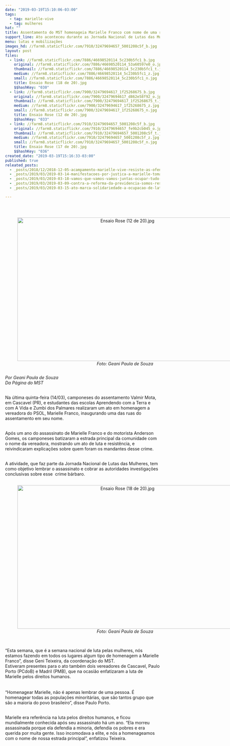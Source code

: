 ```yaml
---
date: "2019-03-19T15:10:06-03:00"
tags:
  - tag: marielle-vive
  - tag: mulheres
hat: ""
title: Assentamento do MST homenageia Marielle Franco com nome de uma rua no Paraná
support_line: Ato aconteceu durante as Jornada Nacional de Lutas das Mulheres
menu: lutas e mobilizações
images_hd: //farm8.staticflickr.com/7910/32479694657_5001208c5f_b.jpg
layout: post
files:
  - link: //farm8.staticflickr.com/7886/46698520114_5c230b5fc1_b.jpg
    original: //farm8.staticflickr.com/7886/46698520114_53a60597e0_o.jpg
    thumbnail: //farm8.staticflickr.com/7886/46698520114_5c230b5fc1_t.jpg
    medium: //farm8.staticflickr.com/7886/46698520114_5c230b5fc1_z.jpg
    small: //farm8.staticflickr.com/7886/46698520114_5c230b5fc1_n.jpg
    title: Ensaio Rose (18 de 20).jpg
    $$hashKey: "030"
  - link: //farm8.staticflickr.com/7900/32479694617_1f25268675_b.jpg
    original: //farm8.staticflickr.com/7900/32479694617_d862e58f92_o.jpg
    thumbnail: //farm8.staticflickr.com/7900/32479694617_1f25268675_t.jpg
    medium: //farm8.staticflickr.com/7900/32479694617_1f25268675_z.jpg
    small: //farm8.staticflickr.com/7900/32479694617_1f25268675_n.jpg
    title: Ensaio Rose (12 de 20).jpg
    $$hashKey: "033"
  - link: //farm8.staticflickr.com/7910/32479694657_5001208c5f_b.jpg
    original: //farm8.staticflickr.com/7910/32479694657_fe9b2cb045_o.jpg
    thumbnail: //farm8.staticflickr.com/7910/32479694657_5001208c5f_t.jpg
    medium: //farm8.staticflickr.com/7910/32479694657_5001208c5f_z.jpg
    small: //farm8.staticflickr.com/7910/32479694657_5001208c5f_n.jpg
    title: Ensaio Rose (17 de 20).jpg
    $$hashKey: "036"
created_date: "2019-03-19T15:16:33-03:00"
published: true
releated_posts:
  - _posts/2018/12/2018-12-05-acampamento-marielle-vive-resiste-as-ofensivas-judiciais-da-especulacao-imobiliaria.md
  - _posts/2019/03/2019-03-14-manifestacoes-por-justica-a-marielle-tomam-as-ruas-de-todo-o-brasil.md
  - _posts/2019/03/2019-03-18-vamos-que-vamos-vamos-juntas-ocupar-tudo-um-balanco-de-13-e-14-de-marco.md
  - _posts/2019/03/2019-03-09-contra-a-reforma-da-previdencia-somos-resistencia.md
  - _posts/2019/03/2019-03-15-ato-marca-solidariedade-a-ocupacao-de-latifundio-de-joao-de-deus.md

---
```

<p>&nbsp;</p>

<div style="text-align:center">
<figure class="image" style="display:inline-block"><img alt="Ensaio Rose (12 de 20).jpg" height="467" src="//farm8.staticflickr.com/7900/32479694617_1f25268675_b.jpg" width="700" />
<figcaption><em>Foto: Geani Paula de Souza</em></figcaption>
</figure>
</div>

<p><em>Por Geani Paula de Souza<br />
Da P&aacute;gina do MST</em></p>

<p><br />
Na &uacute;ltima quinta-feira (14/03), camponeses do assentamento Valmir Mota, em Cascavel (PR), e estudantes das escolas Aprendendo com a Terra e com A Vida e Zumbi dos Palmares realizaram um ato em homenagem a vereadora do PSOL, Marielle Franco, inaugurando uma das ruas do assentamento em seu nome.</p>

<p><br />
Ap&oacute;s um ano do assassinato de Marielle Franco e do motorista Anderson Gomes, os camponeses batizaram a estrada principal da comunidade com o nome da vereadora, mostrando um ato de luta e resist&ecirc;ncia, e reivindicaram explica&ccedil;&otilde;es sobre quem foram os mandantes desse crime.</p>

<p><br />
A atividade, que faz parte da Jornada Nacional de Lutas das Mulheres, tem como objetivo lembrar o assassinato e cobrar as autoridades investiga&ccedil;&otilde;es conclusivas sobre esse&nbsp; crime b&aacute;rbaro.</p>

<div style="text-align:center">
<figure class="image" style="display:inline-block"><img alt="Ensaio Rose (18 de 20).jpg" height="467" src="//farm8.staticflickr.com/7886/46698520114_5c230b5fc1_b.jpg" width="700" />
<figcaption><em>Foto: Geani Paula de Souza</em></figcaption>
</figure>
</div>

<p><br />
&ldquo;Esta semana, que &eacute; a semana nacional de luta pelas mulheres, n&oacute;s estamos fazendo em todos os lugares algum tipo de homenagem a Marielle Franco&rdquo;, disse Geni Teixeira, da coordena&ccedil;&atilde;o do MST.<br />
Estiveram presentes para o ato tamb&eacute;m dois vereadores de Cascavel, Paulo Porto (PCdoB) e Madril (PMB), que na ocasi&atilde;o enfatizaram a luta de Marielle pelos direitos humanos.<br />
<br />
<br />
&ldquo;Homenagear Marielle, n&atilde;o &eacute; apenas lembrar de uma pessoa. &Eacute; homenagear todas as popula&ccedil;&otilde;es minorit&aacute;rias, que s&atilde;o tantos grupo que s&atilde;o a maioria do povo brasileiro&rdquo;, disse Paulo Porto.</p>

<p><br />
Marielle era refer&ecirc;ncia na luta pelos direitos humanos, e ficou mundialmente conhecida ap&oacute;s seu assassinato h&aacute; um ano. &ldquo;Ela morreu assassinada porque ela defendia a minoria, defendia os pobres e era querida por muita gente. Isso incomodava a elite, e n&oacute;s a homenageamos com o nome de nossa estrada principal&rdquo;, enfatizou Teixeira.</p>
